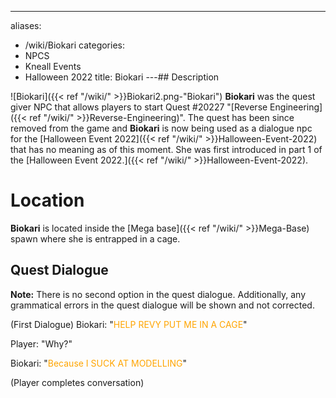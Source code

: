 ---
aliases:
- /wiki/Biokari
categories:
- NPCS
- Kneall Events
- Halloween 2022
title: Biokari
---## Description

![Biokari]({{< ref "/wiki/" >}}Biokari2.png-"Biokari") **Biokari** was the quest giver NPC that allows players to start Quest #20227 "[Reverse Engineering]({{< ref "/wiki/" >}}Reverse-Engineering)". The quest has been since removed from the game and **Biokari** is now being used as a dialogue npc for the [Halloween Event 2022]({{< ref "/wiki/" >}}Halloween-Event-2022) that has no meaning as of this moment. She was first introduced in part 1 of the [Halloween Event 2022.]({{< ref "/wiki/" >}}Halloween-Event-2022).

# Location

**Biokari** is located inside the [Mega base]({{< ref "/wiki/" >}}Mega-Base) spawn where she is entrapped in a cage.

## Quest Dialogue 

**Note:** There is no second option in the quest dialogue. Additionally, any grammatical errors in the quest dialogue will be shown and not corrected.

(First Dialogue) Biokari: "<span style="color:orange">HELP REVY PUT ME IN A CAGE</span>"

Player: "Why?"

Biokari: "<span style="color:orange">Because I SUCK AT MODELLING</span>"

(Player completes conversation)
